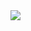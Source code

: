 <img src = "https://github.com/Raaagan/codecademy-fullstack/blob/main/broadway/resources/images/broadway.gif" align="center" width="auto" height="auto"/>

